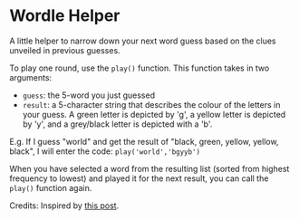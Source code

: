 # Wordle Helper
A little helper to narrow down your next word guess based on the clues unveiled in previous guesses.

To play one round, use the `play()` function. This function takes in two arguments:
* `guess`: the 5-word you just guessed
* `result`: a 5-character string that describes the colour of the letters in your guess. A green letter is depicted by 'g', a yellow letter is depicted by 'y', and a grey/black letter is depicted with a 'b'.

E.g. If I guess "world" and get the result of "black, green, yellow, yellow, black", I will enter the code:
`play('world','bgyyb')`

When you have selected a word from the resulting list (sorted from highest frequency to lowest) and played it for the next result, you can call the `play()` function again.

Credits: Inspired by [this post](http://estebanmoro.org/post/2022-01-10-wordle/).
